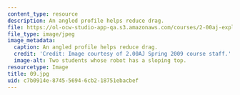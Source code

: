 ```yaml
---
content_type: resource
description: An angled profile helps reduce drag.
file: https://ol-ocw-studio-app-qa.s3.amazonaws.com/courses/2-00aj-exploring-sea-space-earth-fundamentals-of-engineering-design-spring-2009/c7b0914e874556946cb218751ebacbef_09.jpg
file_type: image/jpeg
image_metadata:
  caption: An angled profile helps reduce drag.
  credit: 'Credit: Image courtesy of 2.00AJ Spring 2009 course staff.'
  image-alt: Two students whose robot has a sloping top.
resourcetype: Image
title: 09.jpg
uid: c7b0914e-8745-5694-6cb2-18751ebacbef
---
```

